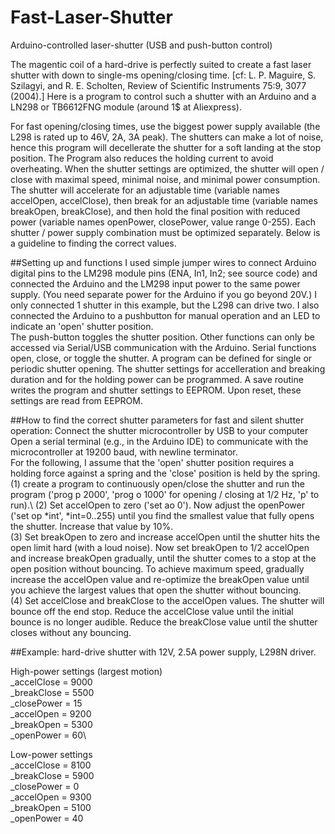 # Fast-Laser-Shutter
Arduino-controlled laser-shutter (USB and push-button control)

The magentic coil of a hard-drive is perfectly suited to create a fast laser shutter with down to single-ms opening/closing time. [cf: L. P. Maguire, S. Szilagyi, and R. E. Scholten, Review of Scientific Instruments 75:9, 3077 (2004).] Here is a program to control such a shutter with an Arduino and a LN298 or TB6612FNG module (around 1$ at Aliexpress). 

For fast opening/closing times, use the biggest power supply available (the L298 is rated up to 46V, 2A, 3A peak). The shutters can make a lot of noise, hence this program will decellerate the shutter for a soft landing at the stop position. The Program also reduces the holding current to avoid overheating. When the shutter settings are optimized, the shutter will open / close with maximal speed, minimal noise, and minimal power consumption. The shutter will accelerate for an adjustable time (variable names accelOpen, accelClose), then break for an adjustable time (variable names breakOpen, breakClose), and then hold the final position with reduced power (variable names openPower, closePower, value range 0-255). Each shutter / power supply combination must be optimized separately. Below is a guideline to finding the correct values.

##Setting up and functions
I used simple jumper wires to connect Arduino digital pins to the LM298 module pins (ENA, In1, In2; see source code) and connected the Arduino and the LM298 input power to the same power supply. (You need separate power for the Arduino if you go beyond 20V.) I only connected 1 shutter in this example, but the L298 can drive two. I also connected the Arduino to a pushbutton for manual operation and an LED to indicate an 'open' shutter position. \
The push-button toggles the shutter position. Other functions can only be accessed via Serial/USB communication with the Arduino. Serial functions open, close, or toggle the shutter. A program can be defined for single or periodic shutter opening. The shutter settings for accelleration and breaking duration and for the holding power can be programmed. A save routine writes the program and shutter settings to EEPROM. Upon reset, these settings are read from EEPROM.

##How to find the correct shutter parameters for fast and silent shutter operation:
Connect the shutter microcontroller by USB to your computer Open a serial terminal (e.g., in the Arduino IDE) to communicate with the microcontroller at 19200 baud, with newline terminator.\
For the following, I assume that the 'open' shutter position requires a holding force against a spring and the 'close' position is held by the spring.\
(1) create a program to continuously open/close the shutter and run the program ('prog p 2000', 'prog o 1000' for opening / closing at 1/2 Hz, 'p' to run).\ 
(2) Set accelOpen to zero ('set ao 0'). Now adjust the openPower ('set op *int', *int=0..255) until you find the smallest value that fully opens the shutter. Increase that value by 10%.\
(3) Set breakOpen to zero and increase accelOpen until the shutter hits the open limit hard (with a loud noise). Now set breakOpen to 1/2 accelOpen and increase breakOpen gradually, until the shutter comes to a stop at the open position without bouncing. To achieve maximum speed, gradually increase the accelOpen value and re-optimize the breakOpen value until you achieve the largest values that open the shutter without bouncing.\
(4) Set accelClose and breakClose to the accelOpen values. The shutter will bounce off the end stop. Reduce the accelClose value until the initial bounce is no longer audible. Reduce the breakClose value until the shutter closes without any bouncing. 

##Example: hard-drive shutter with 12V, 2.5A power supply, L298N driver.

High-power settings (largest motion)\
_accelClose = 9000\
_breakClose = 5500\
_closePower = 15\
_accelOpen  = 9200\
_breakOpen = 5300\
_openPower = 60\

Low-power settings\
_accelClose = 8100\
_breakClose = 5900\
_closePower = 0\
_accelOpen  = 9300\
_breakOpen = 5100\
_openPower = 40
